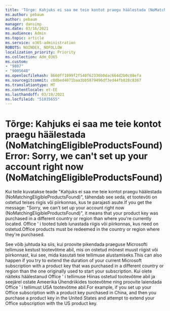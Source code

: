 ```yaml
---
title: 'Tõrge: Kahjuks ei saa me teie kontot praegu häälestada (NoMatchingEligibleProductsFound)'
ms.author: pebaum
author: pebaum
manager: dansimp
ms.date: 03/16/2021
ms.audience: Admin
ms.topic: article
ms.service: o365-administration
ROBOTS: NOINDEX, NOFOLLOW
localization_priority: Priority
ms.collection: Adm_O365
ms.custom:
- "9807"
- "9005648"
ms.openlocfilehash: 8660ff1099f2f540f62336b0dac664d2b0c08efa
ms.sourcegitcommit: c08bed4071baa3bb5879496df3ed44fb828c8367
ms.translationtype: MT
ms.contentlocale: et-EE
ms.lasthandoff: 03/19/2021
ms.locfileid: "51035655"
---
```

# <a name="error-sorry-we-cant-set-up-your-account-right-now-nomatchingeligibleproductsfound"></a><span data-ttu-id="b475a-102">Tõrge: Kahjuks ei saa me teie kontot praegu häälestada (NoMatchingEligibleProductsFound)</span><span class="sxs-lookup"><span data-stu-id="b475a-102">Error: Sorry, we can't set up your account right now (NoMatchingEligibleProductsFound)</span></span>

<span data-ttu-id="b475a-103">Kui teile kuvatakse teade "Kahjuks ei saa me teie kontot praegu häälestada (NoMatchingEligibleProductsFound)", tähendab see seda, et tootevõti on ostetud teises riigis või piirkonnas, kus te parajasti asute.</span><span class="sxs-lookup"><span data-stu-id="b475a-103">If you get the message: "Sorry, we can't set up your account right now (NoMatchingEligibleProductsFound)", it means that your product key was purchased in a different country or region than where you're currently located.</span></span> <span data-ttu-id="b475a-104">Office ' i tooted tuleb lunastada riigis või piirkonnas, kus need on ostetud.</span><span class="sxs-lookup"><span data-stu-id="b475a-104">Office products must be redeemed in the country or region where they're purchased.</span></span>

<span data-ttu-id="b475a-105">See võib juhtuda ka siis, kui proovite pikendada praeguse Microsofti tellimuse kestust tootevõtme abil, mis on ostetud mõnest muust riigist või piirkonnast, kui see, mida kasutati teie tellimuse alustamiseks.</span><span class="sxs-lookup"><span data-stu-id="b475a-105">This can also happen if you try to extend the duration of your current Microsoft subscription with a product key that was purchased in a different country or region than the one originally used to start your subscription.</span></span> <span data-ttu-id="b475a-106">Kui olete näiteks häälestanud Office ' i tellimuse Hiinas ostetud tootevõtme abil ja seejärel ostate Ameerika Ühendriikides tootevõtme ning proovite laiendada Office ' i tellimust USA tootevõtme abil.</span><span class="sxs-lookup"><span data-stu-id="b475a-106">For example, if you set up your Office subscription with a product key purchased in China, and then you purchase a product key in the United States and attempt to extend your Office subscription with the US product key.</span></span>